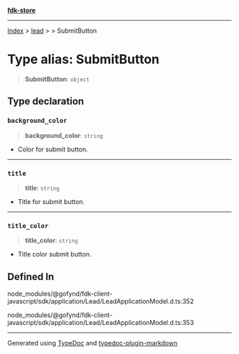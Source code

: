 [**fdk-store**](../../../README.md)
***

[Index](../../../API.md) > [lead](../../README.md) > [<internal>](../README.md) > SubmitButton

# Type alias: SubmitButton

> **SubmitButton**: `object`

## Type declaration

### `background_color`

> **background\_color**: `string`

- Color for submit button.

***

### `title`

> **title**: `string`

- Title for submit button.

***

### `title_color`

> **title\_color**: `string`

- Title color submit button.

## Defined In

node\_modules/@gofynd/fdk-client-javascript/sdk/application/Lead/LeadApplicationModel.d.ts:352

node\_modules/@gofynd/fdk-client-javascript/sdk/application/Lead/LeadApplicationModel.d.ts:353

***
Generated using [TypeDoc](https://typedoc.org/) and [typedoc-plugin-markdown](https://www.npmjs.com/package/typedoc-plugin-markdown)
